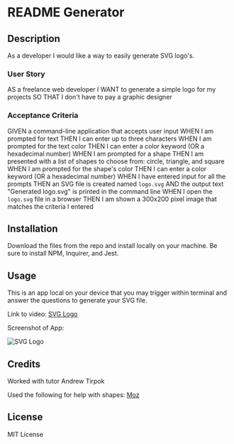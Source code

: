 # README Generator

## Description

As a developer I would like a way to easily generate SVG logo's.

### User Story

AS a freelance web developer
I WANT to generate a simple logo for my projects
SO THAT I don't have to pay a graphic designer

### Acceptance Criteria

GIVEN a command-line application that accepts user input
WHEN I am prompted for text
THEN I can enter up to three characters
WHEN I am prompted for the text color
THEN I can enter a color keyword (OR a hexadecimal number)
WHEN I am prompted for a shape
THEN I am presented with a list of shapes to choose from: circle, triangle, and square
WHEN I am prompted for the shape's color
THEN I can enter a color keyword (OR a hexadecimal number)
WHEN I have entered input for all the prompts
THEN an SVG file is created named `logo.svg`
AND the output text "Generated logo.svg" is printed in the command line
WHEN I open the `logo.svg` file in a browser
THEN I am shown a 300x200 pixel image that matches the criteria I entered

## Installation

Download the files from the repo and install locally on your machine. Be sure to install NPM, Inquirer, and Jest.

## Usage

This is an app local on your device that you may trigger within terminal and answer the questions to generate your SVG file.

Link to video: [SVG Logo](https://drive.google.com/file/d/1cpSMH_uo8VwF2yHeI6yi1-eFA10sLFXp/view)

Screenshot of App: 

![SVG Logo](./mod9-screencap.png "SVG Logo")

## Credits

Worked with tutor Andrew Tirpok

Used the following for help with shapes: [Moz](https://developer.mozilla.org/en-US/docs/Web/SVG/Tutorial/Basic_Shapes)



## License

MIT License
